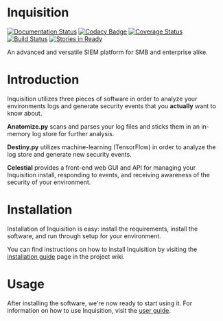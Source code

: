 # Inquisition
[![Documentation Status](https://readthedocs.org/projects/inquisition-siem/badge/?version=latest)](http://inquisition-siem.readthedocs.io/en/latest/?badge=latest)
[![Codacy Badge](https://api.codacy.com/project/badge/Grade/528dcd48a63f4ca0b321814d4577aa52)](https://www.codacy.com/app/magneticstain/Inquisition?utm_source=github.com&amp;utm_medium=referral&amp;utm_content=magneticstain/Inquisition&amp;utm_campaign=Badge_Grade)
[![Coverage Status](https://coveralls.io/repos/github/magneticstain/Inquisition/badge.svg?branch=master)](https://coveralls.io/github/magneticstain/Inquisition?branch=master)
[![Build Status](https://travis-ci.org/magneticstain/Inquisition.svg?branch=master)](https://travis-ci.org/magneticstain/Inquisition)
[![Stories in Ready](https://badge.waffle.io/magneticstain/Inquisition.svg?label=ready&title=Ready)](http://waffle.io/magneticstain/Inquisition)

An advanced and versatile SIEM platform for SMB and enterprise alike.

# Introduction
Inquisition utilizes three pieces of software in order to analyze your environments logs and generate security events
that you **actually** want to know about.

**Anatomize.py** scans and parses your log files and sticks them in an in-memory log store for further analysis.

**Destiny.py** utilizes machine-learning (TensorFlow) in order to analyze the log store and generate new security events.

**Celestial** provides a front-end web GUI and API for managing your Inquisition install, responding to events, and receiving
awareness of the security of your environment.

# Installation
Installation of Inquisition is easy: install the requirements, install the software, and run through setup for your environment.

You can find instructions on how to install Inquisition by visiting the [installation guide](https://github.com/magneticstain/Inquisition/wiki/Installing-Inquisition-Suite) page in the project wiki.

# Usage
After installing the software, we're now ready to start using it. For information on how to use Inquisition, visit the [user guide](https://github.com/magneticstain/Inquisition/wiki/Inquisition-User-Guide).